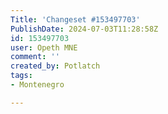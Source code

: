 ```yaml
---
Title: 'Changeset #153497703'
PublishDate: 2024-07-03T11:28:58Z
id: 153497703
user: Opeth MNE
comment: ''
created_by: Potlatch
tags:
- Montenegro

---
```

